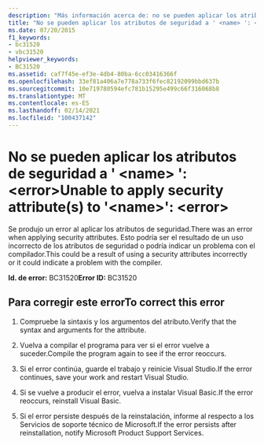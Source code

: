 ```yaml
---
description: "Más información acerca de: no se pueden aplicar los atributos de seguridad a ' <name> ': <error>"
title: "No se pueden aplicar los atributos de seguridad a ' <name> ': <error>"
ms.date: 07/20/2015
f1_keywords:
- bc31520
- vbc31520
helpviewer_keywords:
- BC31520
ms.assetid: caf7f45e-ef3e-4db4-80ba-6cc03416366f
ms.openlocfilehash: 33ef81a406a7e778a733f6fec82192099bbd637b
ms.sourcegitcommit: 10e719780594efc781b15295e499c66f316068b8
ms.translationtype: MT
ms.contentlocale: es-ES
ms.lasthandoff: 02/14/2021
ms.locfileid: "100437142"
---
```

# <a name="unable-to-apply-security-attributes-to-name-error"></a><span data-ttu-id="b247d-103">No se pueden aplicar los atributos de seguridad a ' \<name> ': \<error></span><span class="sxs-lookup"><span data-stu-id="b247d-103">Unable to apply security attribute(s) to '\<name>': \<error></span></span>

<span data-ttu-id="b247d-104">Se produjo un error al aplicar los atributos de seguridad.</span><span class="sxs-lookup"><span data-stu-id="b247d-104">There was an error when applying security attributes.</span></span> <span data-ttu-id="b247d-105">Esto podría ser el resultado de un uso incorrecto de los atributos de seguridad o podría indicar un problema con el compilador.</span><span class="sxs-lookup"><span data-stu-id="b247d-105">This could be a result of using a security attributes incorrectly or it could indicate a problem with the compiler.</span></span>  
  
 <span data-ttu-id="b247d-106">**Id. de error:** BC31520</span><span class="sxs-lookup"><span data-stu-id="b247d-106">**Error ID:** BC31520</span></span>  
  
## <a name="to-correct-this-error"></a><span data-ttu-id="b247d-107">Para corregir este error</span><span class="sxs-lookup"><span data-stu-id="b247d-107">To correct this error</span></span>  
  
1. <span data-ttu-id="b247d-108">Compruebe la sintaxis y los argumentos del atributo.</span><span class="sxs-lookup"><span data-stu-id="b247d-108">Verify that the syntax and arguments for the attribute.</span></span>  
  
2. <span data-ttu-id="b247d-109">Vuelva a compilar el programa para ver si el error vuelve a suceder.</span><span class="sxs-lookup"><span data-stu-id="b247d-109">Compile the program again to see if the error reoccurs.</span></span>  
  
3. <span data-ttu-id="b247d-110">Si el error continúa, guarde el trabajo y reinicie Visual Studio.</span><span class="sxs-lookup"><span data-stu-id="b247d-110">If the error continues, save your work and restart Visual Studio.</span></span>  
  
4. <span data-ttu-id="b247d-111">Si se vuelve a producir el error, vuelva a instalar Visual Basic.</span><span class="sxs-lookup"><span data-stu-id="b247d-111">If the error reoccurs, reinstall Visual Basic.</span></span>  
  
5. <span data-ttu-id="b247d-112">Si el error persiste después de la reinstalación, informe al respecto a los Servicios de soporte técnico de Microsoft.</span><span class="sxs-lookup"><span data-stu-id="b247d-112">If the error persists after reinstallation, notify Microsoft Product Support Services.</span></span>  

